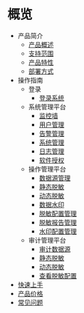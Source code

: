 # 概览

* 产品简介
    * [产品概述](/data_masking/concepts/overeview)
    * [支持范围](/data_masking/concepts/support)
    * [产品特性](/data_masking/concepts/feature)
    * [部署方式](/data_masking/concepts/deployment)
* 操作指南
    * 登录
      * [登录系统](/data_masking/operation/login/login.md)
    * 系统管理平台
      * [监控墙](/data_masking/operation/sysmanage/monitor.md)
      * [用户管理](/data_masking/operation/sysmanage/usermanage.md)
      * [告警管理](/data_masking/operation/sysmanage/alert.md)
      * [系统管理](/data_masking/operation/sysmanage/sysmanage.md)
      * [日志管理](/data_masking/operation/sysmanage/logmanage.md)
      * [软件授权](/data_masking/operation/sysmanage/license.md)
    * 操作管理平台
      * [数据源管理](/data_masking/operation/rule/datasource.md)
      * [静态脱敏](/data_masking/operation/rule/sdm.md)
      * [动态脱敏](/data_masking/operation/rule/ddm.md)
      * [数据水印](/data_masking/operation/rule/watermark.md)
      * [脱敏配置管理](/data_masking/operation/rule/config.md)
      * [脱敏报告管理](/data_masking/operation/rule/report.md)
      * [水印配置管理](/data_masking/operation/rule/watermarkmanage.md)
    * 审计管理平台
      * [审计数据源](/data_masking/operation/audit/audsource.md)
      * [静态脱敏](/data_masking/operation/audit/sdm.md)
      * [动态脱敏](/data_masking/operation/audit/ddm.md)
      * [查看脱敏配置](/data_masking/operation/audit/viewconfig.md)
* [快速上手](/data_masking/start.md)
* [产品价格](/data_masking/price.md) 
* [常见问题](/data_masking/faq.md)
